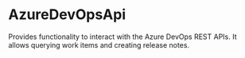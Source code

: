 # AzureDevOpsApi

Provides functionality to interact with the Azure DevOps REST APIs. It allows querying work items and creating release notes.
